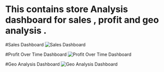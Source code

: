 # This contains  store  Analysis dashboard for sales , profit and geo analysis .

#Sales Dashboard
![Sales Dashboard](https://github.com/nirmal2i43a5/Tableau-Store-Data-Analysis/assets/53563750/a0c0483f-9f09-4e45-96c9-a14a5414c6ea)

#Profit Over Time Dashboard
![Profit Over Time Dashboard](https://github.com/nirmal2i43a5/Tableau-Store-Data-Analysis/assets/53563750/c59e4412-e3b5-45e8-b864-fb097d7d63c8)

#Geo Analysis Dashboard
![Geo Analysis Dashboard](https://github.com/nirmal2i43a5/Tableau-Store-Data-Analysis/assets/53563750/3d076ba4-ea3c-49cc-973f-dd4484ab0bb5)



